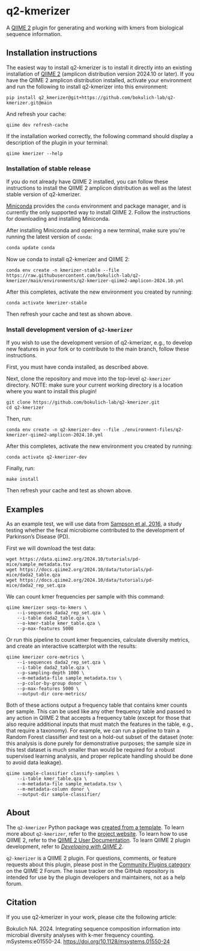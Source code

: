 # q2-kmerizer

A [QIIME 2](https://qiime2.org) plugin for generating and working with kmers from biological sequence information.

## Installation instructions

The easiest way to install q2-kmerizer is to install it directly into an existing installation of [QIIME 2](https://qiime2.org/) (amplicon distribution version 2024.10 or later). If you have the QIIME 2 amplicon distribution installed, activate your environment and run the following to install q2-kmerizer into this environment:
```
pip install q2_kmerizer@git+https://github.com/bokulich-lab/q2-kmerizer.git@main
```

And refresh your cache:
```
qiime dev refresh-cache
```

If the installation worked correctly, the following command should display a description of the plugin in your terminal:
```
qiime kmerizer --help
```



### Installation of stable release

If you do not already have QIIME 2 installed, you can follow these instructions to install the QIIME 2 amplicon distribution as well as the latest stable version of q2-kmerizer.

[Miniconda](https://conda.io/miniconda.html) provides the `conda` environment and package manager, and is currently the only supported way to install QIIME 2.
Follow the instructions for downloading and installing Miniconda.

After installing Miniconda and opening a new terminal, make sure you're running the latest version of `conda`:

```bash
conda update conda
```

Now ue conda to install q2-kmerizer and QIIME 2:

```shell
conda env create -n kmerizer-stable --file https://raw.githubusercontent.com/bokulich-lab/q2-kmerizer/main/environments/q2-kmerizer-qiime2-amplicon-2024.10.yml
```

After this completes, activate the new environment you created by running:

```shell
conda activate kmerizer-stable
```

Then refresh your cache and test as shown above.


### Install development version of `q2-kmerizer`

If you wish to use the development version of q2-kmerizer, e.g., to develop new features in your fork or to contribute to the main branch, follow these instructions.

First, you must have conda installed, as described above.

Next, clone the repository and move into the top-level `q2-kmerizer` directory. NOTE: make sure your current working directory is a location where you want to install this plugin!

```
git clone https://github.com/bokulich-lab/q2-kmerizer.git
cd q2-kmerizer
```

Then, run:

```shell
conda env create -n q2-kmerizer-dev --file ./environment-files/q2-kmerizer-qiime2-amplicon-2024.10.yml
```

After this completes, activate the new environment you created by running:

```shell
conda activate q2-kmerizer-dev
```

Finally, run:

```shell
make install
```

Then refresh your cache and test as shown above.



## Examples

As an example test, we will use data from [Sampson et al, 2016](https://www.ncbi.nlm.nih.gov/pubmed/27912057), a study testing whether the fecal microbiome contributed to the development of Parkinson’s Disease (PD).

First we will download the test data:

```
wget https://data.qiime2.org/2024.10/tutorials/pd-mice/sample_metadata.tsv
wget https://docs.qiime2.org/2024.10/data/tutorials/pd-mice/dada2_table.qza
wget https://docs.qiime2.org/2024.10/data/tutorials/pd-mice/dada2_rep_set.qza
```

We can count kmer frequencies per sample with this command:
```
qiime kmerizer seqs-to-kmers \
    --i-sequences dada2_rep_set.qza \
    --i-table dada2_table.qza \
    --o-kmer-table kmer_table.qza \
    --p-max-features 5000
```

Or run this pipeline to count kmer frequencies, calculate diversity metrics, and create an interactive scatterplot with the results:

```
qiime kmerizer core-metrics \
    --i-sequences dada2_rep_set.qza \
    --i-table dada2_table.qza \
    --p-sampling-depth 1000 \
    --m-metadata-file sample_metadata.tsv \
    --p-color-by-group donor \
    --p-max-features 5000 \
    --output-dir core-metrics/
```

Both of these actions output a frequency table that contains kmer counts per sample. This can be used like any other frequency table and passed to any action in QIIME 2 that accepts a frequency table (except for those that also require additional inputs that must match the features in the table, e.g., that require a taxonomy). For example, we can run a pipeline to train a Random Forest classifier and test on a hold-out subset of the dataset (note: this analysis is done purely for demonstrative purposes; the sample size in this test dataset is much smaller than would be required for a robust supervised learning analysis, and proper replicate handling should be done to avoid data leakage).


```
qiime sample-classifier classify-samples \
    --i-table kmer_table.qza \
    --m-metadata-file sample_metadata.tsv \
    --m-metadata-column donor \
    --output-dir sample-classifier/
```

## About

The `q2-kmerizer` Python package was [created from a template](https://develop.qiime2.org/en/latest/plugins/tutorials/create-from-template.html).
To learn more about `q2-kmerizer`, refer to the [project website](https://github.com/bokulich-lab/q2-kmerizer).
To learn how to use QIIME 2, refer to the [QIIME 2 User Documentation](https://docs.qiime2.org).
To learn QIIME 2 plugin development, refer to [*Developing with QIIME 2*](https://develop.qiime2.org).

`q2-kmerizer` is a QIIME 2 plugin. For questions, comments, or feature requests about this plugin, please post in the [Community Plugins category](https://forum.qiime2.org/c/community-contributions/community-plugins/14) on the QIIME 2 Forum. The issue tracker on the GitHub repository is intended for use by the plugin developers and maintainers, not as a help forum.

## Citation

If you use q2-kmerizer in your work, please cite the following article:

Bokulich NA. 2024. Integrating sequence composition information into microbial diversity analyses with k-mer frequency counting. mSystems:e01550-24. https://doi.org/10.1128/msystems.01550-24 
